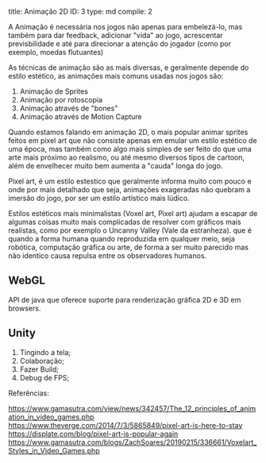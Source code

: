 title:          Animação 2D
ID:             3
type:           md
compile:        2


A Animação é necessária nos jogos não apenas para embelezá-lo, mas também para dar feedback, adicionar "vida" ao jogo,  acrescentar  previsbilidade e até para direcionar a atenção do jogador (como por exemplo, moedas flutuantes)

As técnicas de animação são as mais diversas, e geralmente depende do estilo estético, as animações mais comuns usadas nos jogos são: 

1. Animação de Sprites
2. Animação por rotoscopia
3. Animação através de "bones"
4. Animação através de Motion Capture

Quando estamos falando em animação 2D, o mais popular animar sprites feitos em pixel art que não consiste apenas em emular um estilo estético de uma época, mas também como algo mais simples de ser feito do que uma arte mais próximo ao realismo, ou até mesmo diversos tipos de cartoon, além de envelhecer muito bem aumenta a "cauda" longa do jogo.

Pixel art, é um estilo estestico que geralmente informa muito com pouco e onde por mais detalhado que seja, animações exageradas não quebram a imersão do jogo, por ser um estilo artístico mais lúdico. 

Estilos estéticos mais minimalistas (Voxel art, Pixel art) ajudam a escapar de algumas coisas muito mais complicadas de resolver com gráficos mais realistas, como por exemplo o Uncanny Valley (Vale da estranheza). que é quando a forma humana quando reproduzida em qualquer meio, seja robótica, computação gráfica ou arte, de forma a ser muito parecido mas não identico causa repulsa entre os observadores humanos.


## WebGL

API de java que oferece suporte para renderização gráfica 2D e 3D em browsers.

## Unity

1. Tingindo a tela;
2. Colaboração;
3. Fazer Build;
4. Debug de FPS;


Referências:

https://www.gamasutra.com/view/news/342457/The_12_principles_of_animation_in_video_games.php
https://www.theverge.com/2014/7/3/5865849/pixel-art-is-here-to-stay
https://displate.com/blog/pixel-art-is-popular-again
https://www.gamasutra.com/blogs/ZachSoares/20190215/336661/Voxelart_Styles_in_Video_Games.php